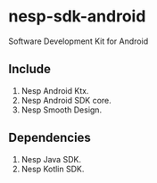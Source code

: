 # nesp-sdk-android
Software Development Kit for Android

## Include
1. Nesp Android Ktx.
2. Nesp Android SDK core.
3. Nesp Smooth Design.

## Dependencies
1. Nesp Java SDK.
2. Nesp Kotlin SDK.
